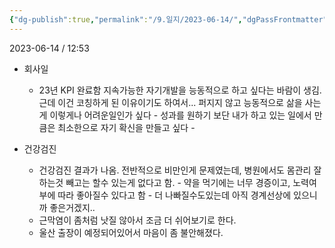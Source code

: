 ```yaml
---
{"dg-publish":true,"permalink":"/9.일지/2023-06-14/","dgPassFrontmatter":true,"noteIcon":""}
---
```




2023-06-14 / 12:53 


- 회사일
	- 23년 KPI 완료함
	  지속가능한 자기개발을 능동적으로 하고 싶다는 바람이 생김.
	  근데 이건 코칭하게 된 이유이기도 하여서...
	  퍼지지 않고 능동적으로 삶을 사는게 이렇게나 어려운일인가 싶다 - 성과를 원하기 보단 내가 하고 있는 일에서 만큼은 최소한으로 자기 확신을 만들고 싶다 -

- 건강검진
	- 건강검진 결과가 나옴. 전반적으로 비만인게 문제였는데, 병원에서도 몸관리 잘하는것 빼고는 할수 있는게 없다고 함. - 약을 먹기에는 너무 경증이고, 노력여부에 따라 좋아질수 있다고 함 - 더 나빠질수도있는데 아직 경계선상에 있으니까 좋은거겠지..
	- 근막염이 좀처럼 낫질 않아서 조금 더 쉬어보기로 한다.
	- 울산 출장이 예정되어있어서 마음이 좀 불안해졌다.